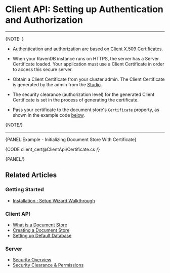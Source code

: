 # Client API: Setting up Authentication and Authorization
---
{NOTE: }

* Authentication and authorization are based on [Client X.509 Certificates](../server/security/authorization/security-clearance-and-permissions).  

* When your RavenDB instance runs on HTTPS, the server has a Server Certificate loaded. Your application must use a Client Certificate in order to access this secure server.  

* Obtain a Client Certificate from your cluster admin. The Client Certificate is generated by the admin from the [Studio](../server/security/authentication/certificate-management).  

* The security clearance (authorization level) for the generated Client Certificate is set in the process of generating the certificate.  

* Pass your certificate to the document store's `Certificate` property, as shown in the example code [below](../client-api/setting-up-authentication-and-authorization#example---initializing-document-store-with-certificate).

{NOTE/}

---
{PANEL:Example - Initializing Document Store With Certificate}

{CODE client_cert@ClientApi\Certificate.cs /}

{PANEL/}

## Related Articles

### Getting Started

- [Installation : Setup Wizard Walkthrough](../start/installation/setup-wizard)

### Client API

- [What is a Document Store](../client-api/what-is-a-document-store)
- [Creating a Document Store](../client-api/creating-document-store)
- [Setting up Default Database](../client-api/setting-up-default-database)

### Server

- [Security Overview](../server/security/overview)
- [Security Clearance & Permissions](../server/security/authorization/security-clearance-and-permissions)
